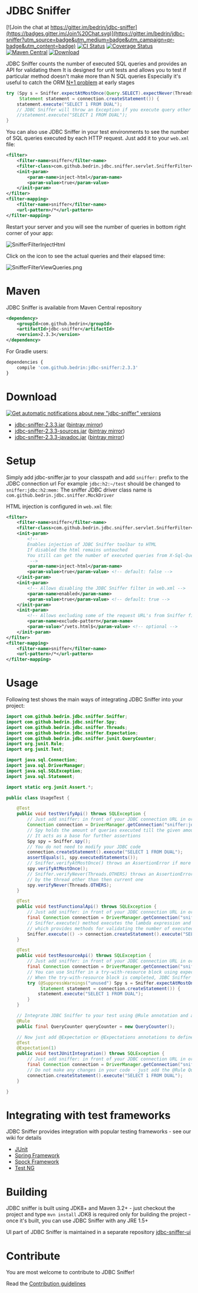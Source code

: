 JDBC Sniffer
============

[![Join the chat at https://gitter.im/bedrin/jdbc-sniffer](https://badges.gitter.im/Join%20Chat.svg)](https://gitter.im/bedrin/jdbc-sniffer?utm_source=badge&utm_medium=badge&utm_campaign=pr-badge&utm_content=badge)
[![CI Status](https://travis-ci.org/bedrin/jdbc-sniffer.svg?branch=master)](https://travis-ci.org/bedrin/jdbc-sniffer)
[![Coverage Status](https://coveralls.io/repos/bedrin/jdbc-sniffer/badge.png?branch=master)](https://coveralls.io/r/bedrin/jdbc-sniffer?branch=master)
[![Maven Central](https://maven-badges.herokuapp.com/maven-central/com.github.bedrin/jdbc-sniffer/badge.svg?style=flat)](https://maven-badges.herokuapp.com/maven-central/com.github.bedrin/jdbc-sniffer)
[![Download](https://api.bintray.com/packages/bedrin/github/jdbc-sniffer/images/download.svg) ](https://bintray.com/bedrin/github/jdbc-sniffer/_latestVersion)

JDBC Sniffer counts the number of executed SQL queries and provides an API for validating them
It is designed for unit tests and allows you to test if particular method doesn't make more than N SQL queries
Especially it's useful to catch the ORM [N+1 problem](http://stackoverflow.com/questions/97197/what-is-the-n1-selects-issue) at early stages 

```java
try (Spy s = Sniffer.expectAtMostOnce(Query.SELECT).expectNever(Threads.OTHERS);
     Statement statement = connection.createStatement()) {
    statement.execute("SELECT 1 FROM DUAL");
    // JDBC Sniffer will throw an Exception if you execute query other than SELECT or uncomment line below
    //statement.execute("SELECT 1 FROM DUAL");
}
```

You can also use JDBC Sniffer in your test environments to see the number of SQL queries executed by each HTTP request.
Just add it to your `web.xml` file:
```xml
<filter>
    <filter-name>sniffer</filter-name>
    <filter-class>com.github.bedrin.jdbc.sniffer.servlet.SnifferFilter</filter-class>
    <init-param>
        <param-name>inject-html</param-name>
        <param-value>true</param-value>
    </init-param>
</filter>
<filter-mapping>
    <filter-name>sniffer</filter-name>
    <url-pattern>/*</url-pattern>
</filter-mapping>
```

Restart your server and you will see the number of queries in bottom right corner of your app:

![SnifferFilterInjectHtml](https://bedrin.github.io/jdbc-sniffer/SnifferFilterInjectHtml.png)

Click on the icon to see the actual queries and their elapsed time:

![SnifferFilterViewQueries.png](https://bedrin.github.io/jdbc-sniffer/SnifferFilterViewQueries.png)

Maven
============
JDBC Sniffer is available from Maven Central repository
```xml
<dependency>
    <groupId>com.github.bedrin</groupId>
    <artifactId>jdbc-sniffer</artifactId>
    <version>2.3.3</version>
</dependency>
```

For Gradle users:
```javascript
dependencies {
    compile 'com.github.bedrin:jdbc-sniffer:2.3.3'
}
```

Download
============
[![Get automatic notifications about new "jdbc-sniffer" versions](https://www.bintray.com/docs/images/bintray_badge_color.png) ](https://bintray.com/bedrin/github/jdbc-sniffer/view?source=watch)
- [jdbc-sniffer-2.3.3.jar](https://github.com/bedrin/jdbc-sniffer/releases/download/2.3.3/jdbc-sniffer-2.3.3.jar) ([bintray mirror](https://bintray.com/artifact/download/bedrin/github/jdbc-sniffer-2.3.3.jar))
- [jdbc-sniffer-2.3.3-sources.jar](https://github.com/bedrin/jdbc-sniffer/releases/download/2.3.3/jdbc-sniffer-2.3.3-sources.jar) ([bintray mirror](https://bintray.com/artifact/download/bedrin/github/jdbc-sniffer-2.3.3-sources.jar))
- [jdbc-sniffer-2.3.3-javadoc.jar](https://github.com/bedrin/jdbc-sniffer/releases/download/2.3.3/jdbc-sniffer-2.3.3-javadoc.jar) ([bintray mirror](https://bintray.com/artifact/download/bedrin/github/jdbc-sniffer-2.3.3-javadoc.jar))

Setup
============
Simply add jdbc-sniffer.jar to your classpath and add `sniffer:` prefix to the JDBC connection url
For example `jdbc:h2:~/test` should be changed to `sniffer:jdbc:h2:mem:`
The sniffer JDBC driver class name is `com.github.bedrin.jdbc.sniffer.MockDriver`

HTML injection is configured in `web.xml` file:
```xml
<filter>
    <filter-name>sniffer</filter-name>
    <filter-class>com.github.bedrin.jdbc.sniffer.servlet.SnifferFilter</filter-class>
    <init-param>
        <!-- 
        Enables injection of JDBC Sniffer toolbar to HTML
        If disabled the html remains untouched
        You still can get the number of executed queries from X-Sql-Queries HTTP header
         -->
        <param-name>inject-html</param-name>
        <param-value>true</param-value> <!-- default: false -->
    </init-param>
    <init-param>
        <!-- Allows disabling the JDBC Sniffer filter in web.xml -->
        <param-name>enabled</param-name>
        <param-value>true</param-value> <!-- default: true -->
    </init-param>
    <init-param>
        <!-- Allows excluding some of the request URL's from Sniffer filter -->
        <param-name>exclude-pattern</param-name>
        <param-value>^/vets.html$</param-value> <!-- optional -->
    </init-param>
</filter>
<filter-mapping>
    <filter-name>sniffer</filter-name>
    <url-pattern>/*</url-pattern>
</filter-mapping>
```

Usage
============
Following test shows the main ways of integrating JDBC Sniffer into your project:

```java
import com.github.bedrin.jdbc.sniffer.Sniffer;
import com.github.bedrin.jdbc.sniffer.Spy;
import com.github.bedrin.jdbc.sniffer.Threads;
import com.github.bedrin.jdbc.sniffer.Expectation;
import com.github.bedrin.jdbc.sniffer.junit.QueryCounter;
import org.junit.Rule;
import org.junit.Test;

import java.sql.Connection;
import java.sql.DriverManager;
import java.sql.SQLException;
import java.sql.Statement;

import static org.junit.Assert.*;

public class UsageTest {

    @Test
    public void testVerifyApi() throws SQLException {
        // Just add sniffer: in front of your JDBC connection URL in order to enable sniffer
        Connection connection = DriverManager.getConnection("sniffer:jdbc:h2:mem:", "sa", "sa");
        // Spy holds the amount of queries executed till the given amount of time
        // It acts as a base for further assertions
        Spy spy = Sniffer.spy();
        // You do not need to modify your JDBC code
        connection.createStatement().execute("SELECT 1 FROM DUAL");
        assertEquals(1, spy.executedStatements());
        // Sniffer.verifyAtMostOnce() throws an AssertionError if more than one query was executed;
        spy.verifyAtMostOnce();
        // Sniffer.verifyNever(Threads.OTHERS) throws an AssertionError if at least one query was executed
        // by the thread other than then current one
        spy.verifyNever(Threads.OTHERS);
    }

    @Test
    public void testFunctionalApi() throws SQLException {
        // Just add sniffer: in front of your JDBC connection URL in order to enable sniffer
        final Connection connection = DriverManager.getConnection("sniffer:jdbc:h2:mem:", "sa", "sa");
        // Sniffer.execute() method executes the lambda expression and returns an instance of Spy
        // which provides methods for validating the number of executed queries in given lambda
        Sniffer.execute(() -> connection.createStatement().execute("SELECT 1 FROM DUAL")).verifyAtMostOnce();
    }

    @Test
    public void testResourceApi() throws SQLException {
        // Just add sniffer: in front of your JDBC connection URL in order to enable sniffer
        final Connection connection = DriverManager.getConnection("sniffer:jdbc:h2:mem:", "sa", "sa");
        // You can use Sniffer in a try-with-resource block using expect methods instead of verify
        // When the try-with-resource block is completed, JDBC Sniffer will verify all the expectations defined
        try (@SuppressWarnings("unused") Spy s = Sniffer.expectAtMostOnce().expectNever(Threads.OTHERS);
             Statement statement = connection.createStatement()) {
            statement.execute("SELECT 1 FROM DUAL");
        }
    }

    // Integrate JDBC Sniffer to your test using @Rule annotation and a QueryCounter field
    @Rule
    public final QueryCounter queryCounter = new QueryCounter();

    // Now just add @Expectation or @Expectations annotations to define number of queries allowed for given method
    @Test
    @Expectation(1)
    public void testJUnitIntegration() throws SQLException {
        // Just add sniffer: in front of your JDBC connection URL in order to enable sniffer
        final Connection connection = DriverManager.getConnection("sniffer:jdbc:h2:mem:", "sa", "sa");
        // Do not make any changes in your code - just add the @Rule QueryCounter and put annotations on your test method
        connection.createStatement().execute("SELECT 1 FROM DUAL");
    }

}
```

Integrating with test frameworks
============
JDBC Sniffer provides integration with popular testing frameworks - see our wiki for details
 
 * [JUnit](https://github.com/bedrin/jdbc-sniffer/wiki/JUnit)
 * [Spring Framework](https://github.com/bedrin/jdbc-sniffer/wiki/Spring-Framework)
 * [Spock Framework](https://github.com/bedrin/jdbc-sniffer/wiki/Spock-Framework)
 * [Test NG](https://github.com/bedrin/jdbc-sniffer/wiki/Test-NG)

Building
============
JDBC sniffer is built using JDK8+ and Maven 3.2+ - just checkout the project and type `mvn install`
JDK8 is required only for building the project - once it's built, you can use JDBC Sniffer with any JRE 1.5+

UI part of JDBC Sniffer is maintained in a separate repository [jdbc-sniffer-ui](https://github.com/bedrin/jdbc-sniffer-ui)

Contribute
============
You are most welcome to contribute to JDBC Sniffer!

Read the [Contribution guidelines](https://github.com/bedrin/jdbc-sniffer/blob/master/CONTRIBUTING.md)
